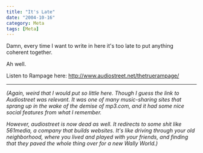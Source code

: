 ```yaml
---
title: "It's Late"
date: "2004-10-16"
category: Meta
tags: [Meta]
---
```


Damn, every time I want to write in here it's too late to put anything coherent together.

Ah well.

Listen to Rampage here: <http://www.audiostreet.net/thetruerampage/>

---

_(Again, weird that I would put so little here. Though I guess the link to Audiostreet was relevant. It was one of many music-sharing sites that sprang up in the wake of the demise of mp3.com, and it had some nice social features from what I remember._

_However, audiostreet is now dead as well. It redirects to some shit like 561media, a company that builds websites. It's like driving through your old neighborhood, where you lived and played with your friends, and finding that they paved the whole thing over for a new Wally World.)_
